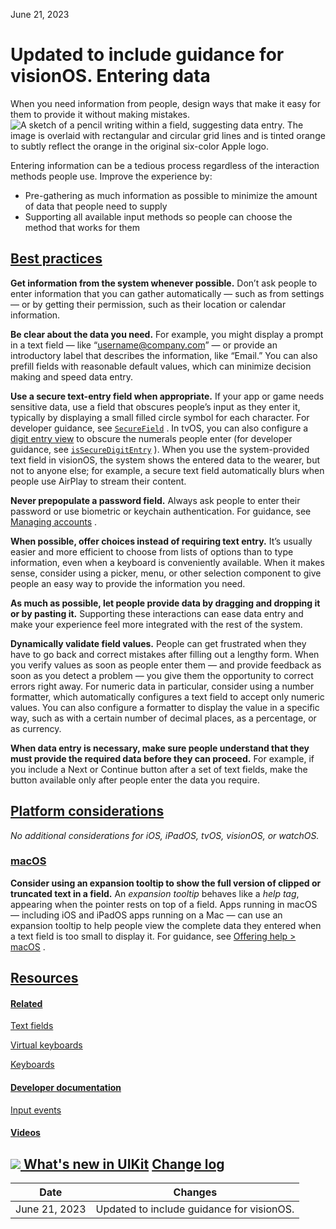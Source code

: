 June 21, 2023

 Updated to include guidance for visionOS. Entering data
=============

When you need information from people, design ways that make it easy for them to provide it without making mistakes.![A sketch of a pencil writing within a field, suggesting data entry. The image is overlaid with rectangular and circular grid lines and is tinted orange to subtly reflect the orange in the original six-color Apple logo.](https://docs-assets.developer.apple.com/published/34d57a13e8fcf5f561a1d9c1eccf8e30/patterns-entering-data-intro@2x.png)

Entering information can be a tedious process regardless of the interaction methods people use. Improve the experience by:

* Pre-gathering as much information as possible to minimize the amount of data that people need to supply
* Supporting all available input methods so people can choose the method that works for them

[Best practices](/design/human-interface-guidelines/entering-data#Best-practices)
---------------------------------------------------------------------------------

**Get information from the system whenever possible.** Don’t ask people to enter information that you can gather automatically — such as from settings — or by getting their permission, such as their location or calendar information.

**Be clear about the data you need.** For example, you might display a prompt in a text field — like “username@company.com” — or provide an introductory label that describes the information, like “Email.” You can also prefill fields with reasonable default values, which can minimize decision making and speed data entry.

**Use a secure text-entry field when appropriate.** If your app or game needs sensitive data, use a field that obscures people’s input as they enter it, typically by displaying a small filled circle symbol for each character. For developer guidance, see [`SecureField`](/documentation/SwiftUI/SecureField)
. In tvOS, you can also configure a [digit entry view](https://developer.apple.com/design/human-interface-guidelines/digit-entry-views)
 to obscure the numerals people enter (for developer guidance, see [`isSecureDigitEntry`](/documentation/tvuikit/tvdigitentryviewcontroller/2967056-issecuredigitentry)
). When you use the system-provided text field in visionOS, the system shows the entered data to the wearer, but not to anyone else; for example, a secure text field automatically blurs when people use AirPlay to stream their content.

**Never prepopulate a password field.** Always ask people to enter their password or use biometric or keychain authentication. For guidance, see [Managing accounts](/design/human-interface-guidelines/managing-accounts)
.

**When possible, offer choices instead of requiring text entry.** It’s usually easier and more efficient to choose from lists of options than to type information, even when a keyboard is conveniently available. When it makes sense, consider using a picker, menu, or other selection component to give people an easy way to provide the information you need.

**As much as possible, let people provide data by dragging and dropping it or by pasting it.** Supporting these interactions can ease data entry and make your experience feel more integrated with the rest of the system.

**Dynamically validate field values.** People can get frustrated when they have to go back and correct mistakes after filling out a lengthy form. When you verify values as soon as people enter them — and provide feedback as soon as you detect a problem — you give them the opportunity to correct errors right away. For numeric data in particular, consider using a number formatter, which automatically configures a text field to accept only numeric values. You can also configure a formatter to display the value in a specific way, such as with a certain number of decimal places, as a percentage, or as currency.

**When data entry is necessary, make sure people understand that they must provide the required data before they can proceed.** For example, if you include a Next or Continue button after a set of text fields, make the button available only after people enter the data you require.

[Platform considerations](/design/human-interface-guidelines/entering-data#Platform-considerations)
---------------------------------------------------------------------------------------------------

*No additional considerations for iOS, iPadOS, tvOS, visionOS, or watchOS.*

### [macOS](/design/human-interface-guidelines/entering-data#macOS)

**Consider using an expansion tooltip to show the full version of clipped or truncated text in a field.** An *expansion tooltip* behaves like a *help tag*, appearing when the pointer rests on top of a field. Apps running in macOS — including iOS and iPadOS apps running on a Mac — can use an expansion tooltip to help people view the complete data they entered when a text field is too small to display it. For guidance, see [Offering help > macOS](https://developer.apple.com/design/human-interface-guidelines/offering-help#macOS)
.

[Resources](/design/human-interface-guidelines/entering-data#Resources)
-----------------------------------------------------------------------

#### [Related](/design/human-interface-guidelines/entering-data#Related)

[Text fields](/design/human-interface-guidelines/text-fields)


[Virtual keyboards](/design/human-interface-guidelines/virtual-keyboards)


[Keyboards](/design/human-interface-guidelines/keyboards)


#### [Developer documentation](/design/human-interface-guidelines/entering-data#Developer-documentation)

[Input events](/documentation/SwiftUI/Input-events)


#### [Videos](/design/human-interface-guidelines/entering-data#Videos)

[![](https://devimages-cdn.apple.com/wwdc-services/images/119/9CCE8A5D-A751-441C-B88F-FB91E2D1958E/4949_wide_250x141_1x.jpg) What's new in UIKit](https://developer.apple.com/videos/play/wwdc2021/10059) 
[Change log](/design/human-interface-guidelines/entering-data#Change-log)
-------------------------------------------------------------------------



| Date | Changes |
| --- | --- |
| June 21, 2023 | Updated to include guidance for visionOS. |


